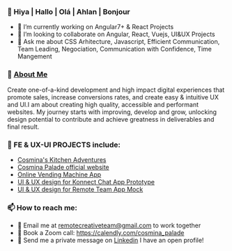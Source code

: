###  👋 Hiya | Hallo | Olá | Ahlan | Bonjour

- 🔭 I’m currently working on Angular7+ & React Projects
- 👯 I’m looking to collaborate on Angular, React, Vuejs, UI&UX Projects
- 💬 Ask me about CSS Arhitecture, Javascript, Efficient Communication, Team Leading, Negociation, Communication with Confidence, Time Mangement

### 🌟 [About Me](cosmina-palade.com)
Create one-of-a-kind development and high impact digital experiences that promote sales, increase conversions rates, and create easy & intuitive UX and UI.I am about creating high quality, accessible and performant websites. My journey starts with improving, develop and grow, unlocking design potential to contribute and achieve greatness in deliverables and final result.

### 🌟 FE & UX-UI PROJECTS include:
- [Cosmina's Kitchen Adventures](cosminanutrition.org)
- [Cosmina Palade official website](cosmina-palade.com)
- [Online Vending Machine App](https://cosminap.github.io/vending-machine)
- [UI & UX design for Konnect Chat App Prototype](https://cosmina-palade.com/Designs/Konnect.jpg)
- [UI & UX design for Remote Team App Mock](https://cosmina-palade.com/Designs/RemoteTeamApp.jpg)

###  📫 How to reach me: 
- 📧 Email me at remotecreativeteam@gmail.com to work together
- 📱 Book a Zoom call: https://calendly.com/cosmina_palade
- 💬 Send me a private message on [Linkedin](https://www.linkedin.com/in/cosminapalade/) I have an open profile!
